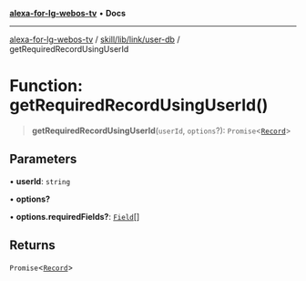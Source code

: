 [**alexa-for-lg-webos-tv**](../../../../../README.md) • **Docs**

***

[alexa-for-lg-webos-tv](../../../../../modules.md) / [skill/lib/link/user-db](../README.md) / getRequiredRecordUsingUserId

# Function: getRequiredRecordUsingUserId()

> **getRequiredRecordUsingUserId**(`userId`, `options`?): `Promise`\<[`Record`](../type-aliases/Record.md)\>

## Parameters

• **userId**: `string`

• **options?**

• **options.requiredFields?**: [`Field`](../type-aliases/Field.md)[]

## Returns

`Promise`\<[`Record`](../type-aliases/Record.md)\>
